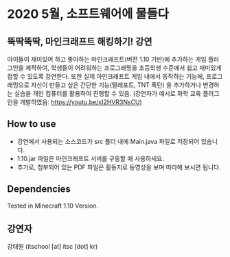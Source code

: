 # 2020 5월, 소프트웨어에 물들다
## 뚝딱뚝딱, 마인크래프트 해킹하기! 강연
아이들이 재미있어 하고 좋아하는 마인크래프트(버전 1.10 기반)에 추가하는 게임 플러그인을 제작하여, 학생들이 어려워하는 프로그래밍을 초등학생 수준에서 쉽고 재미있게 접할 수 있도록 강연한다.
또한 실제 마인크래프트 게임 내에서 동작하는 기능에, 프로그래밍으로 자신이 만들고 싶은 간단한 기능(텔레포트, TNT 폭탄) 을 추가하거나 변경하는 실습을 개인 컴퓨터를 활용하여 진행할 수 있음. (강연자가 예시로 화학 교육 플러그인을 개발하였음: https://youtu.be/xI2HVR3NsCU)

## How to use
 * 강연에서 사용되는 소스코드가 src 폴더 내에 Main.java 파일로 저장되어 있습니다.
 * 1.10.jar 파일은 마인크래프트 서버를 구동할 때 사용하세요.
 * 추가로, 첨부되어 있는 PDF 파일은 활동지로 동영상을 보며 따라해 보시면 됩니다.

## Dependencies
Tested in Minecraft 1.10 Version.

## 강연자
강태원 (itschool [at] itsc [dot] kr)
